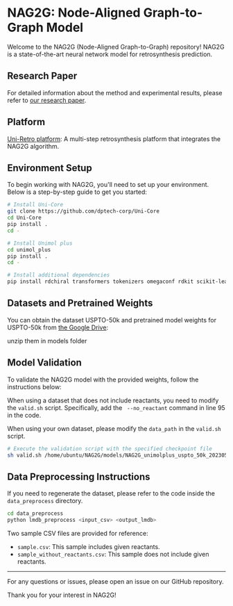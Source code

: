 # NAG2G: Node-Aligned Graph-to-Graph Model


Welcome to the NAG2G (Node-Aligned Graph-to-Graph) repository! NAG2G is a state-of-the-art neural network model for retrosynthesis prediction.

## Research Paper

For detailed information about the method and experimental results, please refer to [our research paper](https://arxiv.org/abs/2309.15798).

## Platform

[Uni-Retro platform](https://app.bohrium.dp.tech/retro-synthesis/workbench/): A multi-step retrosynthesis platform that integrates the NAG2G algorithm.

## Environment Setup

To begin working with NAG2G, you'll need to set up your environment. Below is a step-by-step guide to get you started:

```bash
# Install Uni-Core
git clone https://github.com/dptech-corp/Uni-Core
cd Uni-Core
pip install .
cd -

# Install Unimol plus
cd unimol_plus
pip install .
cd -

# Install additional dependencies
pip install rdchiral transformers tokenizers omegaconf rdkit scikit-learn timeout-decorator
```

## Datasets and Pretrained Weights

You can obtain the dataset USPTO-50k and pretrained model weights for USPTO-50k from [the Google Drive](https://drive.google.com/drive/folders/1lZOLRGyZy18EVow7gyxtKWvs_yuwlIE3?usp=sharing):

unzip them in models folder

## Model Validation

To validate the NAG2G model with the provided weights, follow the instructions below:

When using a dataset that does not include reactants, you need to modify the `valid.sh` script. Specifically, add the ` --no_reactant` command in line 95 in the code.

When using your own dataset, please modify the `data_path` in the `valid.sh` script.

```bash
# Execute the validation script with the specified checkpoint file
sh valid.sh /home/ubuntu/NAG2G/models/NAG2G_unimolplus_uspto_50k_20230513-222355/checkpoint_last

```



## Data Preprocessing Instructions

If you need to regenerate the dataset, please refer to the code inside the `data_preprocess` directory.

```bash
cd data_preprocess
python lmdb_preprocess <input_csv> <output_lmdb>
```

Two sample CSV files are provided for reference:
- `sample.csv`: This sample includes given reactants.
- `sample_without_reactants.csv`: This sample does not include given reactants.



----
For any questions or issues, please open an issue on our GitHub repository.

Thank you for your interest in NAG2G!

